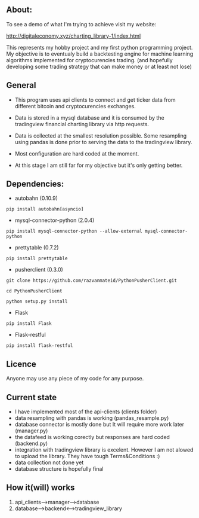## About:
To see a demo of what I'm trying to achieve visit my website:

http://digitaleconomy.xyz/charting_library-1/index.html

This represents my hobby project and my first python programming project. My objective is to eventualy build a backtesting
engine for machine learning algorithms implemented for cryptocurencies trading. (and hopefully developing some
trading strategy that can make money or at least not lose)

## General
* This program uses api clients to connect and get ticker data from different bitcoin and cryptocurencies exchanges.

* Data is stored in a mysql database and it is consumed by the tradingview financial charting library via http requests.

* Data is collected at the smallest resolution possible. Some resampling using pandas is done prior to serving the data to the tradingview library.

* Most configuration are hard coded at the moment.

* At this stage I am still far for my objective but it's only getting better.

## Dependencies:
* autobahn (0.10.9)

`pip install autobahn[asyncio]`

* mysql-connector-python (2.0.4)

`pip install mysql-connector-python --allow-external mysql-connector-python`

* prettytable (0.7.2)

`pip install prettytable`

* pusherclient (0.3.0)

```
git clone https://github.com/razvanmateid/PythonPusherClient.git

cd PythonPusherClient

python setup.py install
```

* Flask

`pip install Flask`

* Flask-restful

`pip install flask-restful`

## Licence
Anyone may use any piece of my code for any purpose.

## Current state
* I have implemented most of the api-clients (clients folder)
* data resampling with pandas is working (pandas_resample.py)
* database connector is mostly done but It will require more work later (manager.py)
* the datafeed is working corectly but responses are hard coded (backend.py)
* integration with tradingview library is excelent. However I am not alowed to upload the library.
They have tough Terms&Conditions :)
* data collection not done yet
* database structure is hopefully final

## How it(will) works
1. api_clients-->manager-->database
2. database-->backend<-->tradingview_library